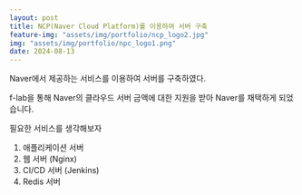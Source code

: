 ```yaml
---
layout: post
title: NCP(Naver Cloud Platform)를 이용하여 서버 구축
feature-img: "assets/img/portfolio/ncp_logo2.jpg"
img: "assets/img/portfolio/npc_logo1.png"
date: 2024-08-13
---
```


Naver에서 제공하는 서비스를 이용하여 서버를 구축하였다.

f-lab을 통해 Naver의 클라우드 서버 금액에 대한 지원을 받아 Naver를 채택하게 되었습니다.



필요한 서비스를 생각해보자
1. 애플리케이션 서버
2. 웹 서버 (Nginx)
3. CI/CD 서버 (Jenkins)
4. Redis 서버



